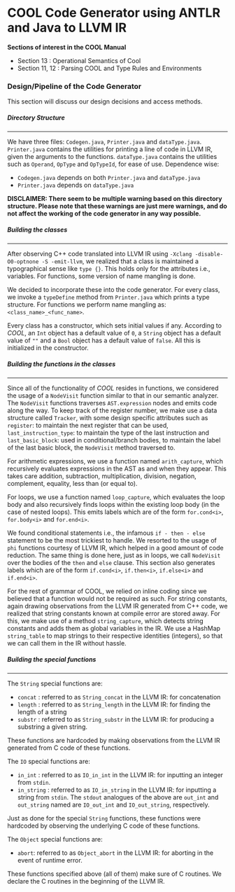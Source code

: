 # COOL Code Generator using ANTLR and Java to LLVM IR

**Sections of interest in the COOL Manual**

* Section 13 : Operational Semantics of Cool
* Section 11, 12 : Parsing COOL and Type Rules and Environments

### Design/Pipeline of the Code Generator
This section will discuss our design decisions and access methods.

##### Directory Structure
------------------------------------------
We have three files: `Codegen.java`, `Printer.java` and `dataType.java`. `Printer.java` contains the utilities for printing a line of code in LLVM IR, given the arguments to the functions. `dataType.java` contains the utilities such as `Operand`, `OpType` and `OpTypeId`, for ease of use. Dependence wise:
+ `Codegen.java` depends on both `Printer.java` and `dataType.java`
+ `Printer.java` depends on `dataType.java`

**DISCLAIMER: There seem to be multiple warning based on this directory structure. Please note that these warnings are just mere warnings, and do not affect the working of the code generator in any way possible.**

##### Building the classes
-------------------------------------
After observing C++ code translated into LLVM IR using `-Xclang -disable-O0-optnone -S -emit-llvm`, we realized that a class is maintained a typographical sense like `type {}`. This holds only for the attributes i.e., variables. For functions, some version of name mangling is done. 

We decided to incorporate these into the code generator. For every class, we invoke a `typeDefine` method from `Printer.java` which prints a type structure. For functions we perform name mangling as: `<class_name>_<func_name>`.

Every class has a constructor, which sets initial values if any. According to *COOL*, an `Int` object has a default value of `0`, a `String` object has a default value of `""` and a `Bool` object has a default value of `false`. All this is initialized in the constructor.

##### Building the functions in the classes
---------------------------------------------------------
Since all of the functionality of *COOL* resides in functions, we considered the usage of a `NodeVisit` function similar to that in our semantic analyzer. The `NodeVisit` functions traverses `AST.expression` nodes and emits code along the way. To keep track of the register number, we make use a data structure called `Tracker`, with some design specific attributes such as `register`: to maintain the next register that can be used, `last_instruction_type`: to maintain the type of the last instruction and `last_basic_block`: used in conditional/branch bodies, to maintain the label of the last basic block, the `NodeVisit` method traversed to.

For arithmetic expressions, we use a function named `arith_capture`, which recursively evaluates expressions in the AST as and when they appear. This takes care addition, subtraction, multiplication, division, negation, complement, equality, less than (or equal to).

For loops, we use a function named `loop_capture`, which evaluates the loop body and also recursively finds loops within the existing loop body (in the case of nested loops). This emits labels which are of the form `for.cond<i>`, `for.body<i>` and `for.end<i>`. 

We found conditional statements i.e., the infamous `if - then - else` statement to be the most trickiest to handle. We resorted to the usage of `phi` functions courtesy of LLVM IR, which helped in a good amount of code reduction. The same thing is done here, just as in loops, we call `NodeVisit` over the bodies of the `then` and `else` clause. This section also generates labels which are of the form `if.cond<i>`, `if.then<i>`, `if.else<i>` and `if.end<i>`.

For the rest of grammar of COOL, we relied on inline coding since we believed that a function would not be required as such. For string constants, again drawing observations from the LLVM IR generated from C++ code, we realized that string constants known at compile error are stored away. For this, we make use of a method `string_capture`, which detects string constants and adds them as global variables in the IR. We use a HashMap `string_table` to map strings to their respective identities (integers), so that we can call them in the IR without hassle. 

##### Building the special functions
--------------------------------------------------
The `String` special functions are:
+ `concat` : referred to as `String_concat` in the LLVM IR: for concatenation
+ `length` : referred to as `String_length` in the LLVM IR: for finding the length of a string
+ `substr` : referred to as `String_substr` in the LLVM IR: for producing a substring a given string.

These functions are hardcoded by making observations from the LLVM IR generated from C code of these functions. 

The `IO` special functions are:
+ `in_int` : referred to as `IO_in_int` in the LLVM IR: for inputting an integer from `stdin`.
+ `in_string` : referred to as `IO_in_string` in the LLVM IR: for inputting a string from `stdin`.
The `stdout` analogues of the above are `out_int` and `out_string` named are `IO_out_int` and `IO_out_string`, respectively.

Just as done for the special `String` functions, these functions were hardcoded by observing the underlying C code of these functions.

The `Object` special functions are:
+ `abort`: referred to as `Object_abort` in the LLVM IR: for aborting in the event of runtime error.

These functions specified above (all of them) make sure of C routines. We declare the C routines in the beginning of the LLVM IR. 
